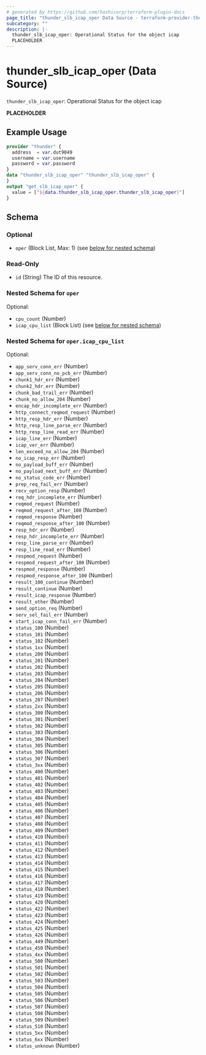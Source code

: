 ```yaml
---
# generated by https://github.com/hashicorp/terraform-plugin-docs
page_title: "thunder_slb_icap_oper Data Source - terraform-provider-thunder"
subcategory: ""
description: |-
  thunder_slb_icap_oper: Operational Status for the object icap
  PLACEHOLDER
---
```


# thunder_slb_icap_oper (Data Source)

`thunder_slb_icap_oper`: Operational Status for the object icap

__PLACEHOLDER__

## Example Usage

```terraform
provider "thunder" {
  address  = var.dut9049
  username = var.username
  password = var.password
}
data "thunder_slb_icap_oper" "thunder_slb_icap_oper" {
}
output "get_slb_icap_oper" {
  value = ["${data.thunder_slb_icap_oper.thunder_slb_icap_oper}"]
}
```

<!-- schema generated by tfplugindocs -->
## Schema

### Optional

- `oper` (Block List, Max: 1) (see [below for nested schema](#nestedblock--oper))

### Read-Only

- `id` (String) The ID of this resource.

<a id="nestedblock--oper"></a>
### Nested Schema for `oper`

Optional:

- `cpu_count` (Number)
- `icap_cpu_list` (Block List) (see [below for nested schema](#nestedblock--oper--icap_cpu_list))

<a id="nestedblock--oper--icap_cpu_list"></a>
### Nested Schema for `oper.icap_cpu_list`

Optional:

- `app_serv_conn_err` (Number)
- `app_serv_conn_no_pcb_err` (Number)
- `chunk1_hdr_err` (Number)
- `chunk2_hdr_err` (Number)
- `chunk_bad_trail_err` (Number)
- `chunk_no_allow_204` (Number)
- `encap_hdr_incomplete_err` (Number)
- `http_connect_reqmod_request` (Number)
- `http_resp_hdr_err` (Number)
- `http_resp_line_parse_err` (Number)
- `http_resp_line_read_err` (Number)
- `icap_line_err` (Number)
- `icap_ver_err` (Number)
- `len_exceed_no_allow_204` (Number)
- `no_icap_resp_err` (Number)
- `no_payload_buff_err` (Number)
- `no_payload_next_buff_err` (Number)
- `no_status_code_err` (Number)
- `prep_req_fail_err` (Number)
- `recv_option_resp` (Number)
- `req_hdr_incomplete_err` (Number)
- `reqmod_request` (Number)
- `reqmod_request_after_100` (Number)
- `reqmod_response` (Number)
- `reqmod_response_after_100` (Number)
- `resp_hdr_err` (Number)
- `resp_hdr_incomplete_err` (Number)
- `resp_line_parse_err` (Number)
- `resp_line_read_err` (Number)
- `respmod_request` (Number)
- `respmod_request_after_100` (Number)
- `respmod_response` (Number)
- `respmod_response_after_100` (Number)
- `result_100_continue` (Number)
- `result_continue` (Number)
- `result_icap_response` (Number)
- `result_other` (Number)
- `send_option_req` (Number)
- `serv_sel_fail_err` (Number)
- `start_icap_conn_fail_err` (Number)
- `status_100` (Number)
- `status_101` (Number)
- `status_102` (Number)
- `status_1xx` (Number)
- `status_200` (Number)
- `status_201` (Number)
- `status_202` (Number)
- `status_203` (Number)
- `status_204` (Number)
- `status_205` (Number)
- `status_206` (Number)
- `status_207` (Number)
- `status_2xx` (Number)
- `status_300` (Number)
- `status_301` (Number)
- `status_302` (Number)
- `status_303` (Number)
- `status_304` (Number)
- `status_305` (Number)
- `status_306` (Number)
- `status_307` (Number)
- `status_3xx` (Number)
- `status_400` (Number)
- `status_401` (Number)
- `status_402` (Number)
- `status_403` (Number)
- `status_404` (Number)
- `status_405` (Number)
- `status_406` (Number)
- `status_407` (Number)
- `status_408` (Number)
- `status_409` (Number)
- `status_410` (Number)
- `status_411` (Number)
- `status_412` (Number)
- `status_413` (Number)
- `status_414` (Number)
- `status_415` (Number)
- `status_416` (Number)
- `status_417` (Number)
- `status_418` (Number)
- `status_419` (Number)
- `status_420` (Number)
- `status_422` (Number)
- `status_423` (Number)
- `status_424` (Number)
- `status_425` (Number)
- `status_426` (Number)
- `status_449` (Number)
- `status_450` (Number)
- `status_4xx` (Number)
- `status_500` (Number)
- `status_501` (Number)
- `status_502` (Number)
- `status_503` (Number)
- `status_504` (Number)
- `status_505` (Number)
- `status_506` (Number)
- `status_507` (Number)
- `status_508` (Number)
- `status_509` (Number)
- `status_510` (Number)
- `status_5xx` (Number)
- `status_6xx` (Number)
- `status_unknown` (Number)


